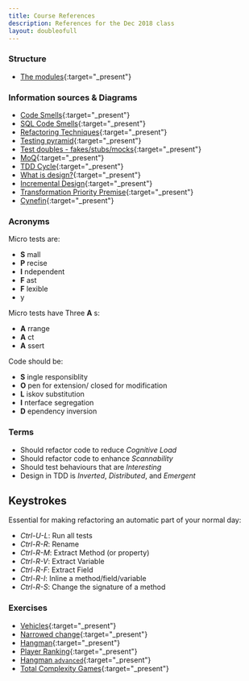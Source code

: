 ```yaml
---
title: Course References
description: References for the Dec 2018 class
layout: doubleofull
---
```


### Structure

* [The modules](d0-modules){:target="_present"}

### Information sources & Diagrams

* [Code Smells](https://refactoring.guru/refactoring/smells){:target="_present"}
* [SQL Code Smells](https://www.red-gate.com/simple-talk/sql/t-sql-programming/sql-code-smells/){:target="_present"}
* [Refactoring Techniques](https://refactoring.guru/refactoring/techniques){:target="_present"}
* [Testing pyramid](https://medium.com/@timothy.cochran/test-pyramid-the-key-to-good-automated-test-strategy-9f3d7e3c02d5){:target="_present"}
* [Test doubles - fakes/stubs/mocks](https://martinfowler.com/bliki/TestDouble.html){:target="_present"}
* [MoQ](https://raw.githubusercontent.com/moq/moq4/master/README.md){:target="_present"} 
* [TDD Cycle](assets/images/tdd4_black.png){:target="_present"}
* [What is design?](what_is_design){:target="_present"}
* [Incremental Design](https://blog.crisp.se/wp-content/uploads/2016/01/mvp.png){:target="_present"}
* [Transformation Priority Premise](http://blog.cleancoder.com/uncle-bob/2013/05/27/TheTransformationPriorityPremise.html){:target="_present"}
* [Cynefin](https://en.wikipedia.org/wiki/Cynefin_framework){:target="_present"}

### Acronyms

Micro tests are:
- __S__ mall
- __P__ recise
- __I__ ndependent
- __F__ ast
- __F__ lexible
- y

Micro tests have Three __A__ s: 
- __A__ rrange
- __A__ ct
- __A__ ssert

Code should be:
- __S__ ingle responsiblity
- __O__ pen for extension/ closed for modification
- __L__ iskov substitution
- __I__ nterface segregation
- __D__ ependency inversion

### Terms
- Should refactor code to reduce _Cognitive Load_
- Should refactor code to enhance _Scannability_
- Should test behaviours that are _Interesting_
- Design in TDD is _Inverted_, _Distributed_, and _Emergent_

## Keystrokes

Essential for making refactoring an automatic part of your normal day:
- _Ctrl-U-L_: Run all tests
- _Ctrl-R-R_: Rename
- _Ctrl-R-M_: Extract Method (or property)
- _Ctrl-R-V_: Extract Variable
- _Ctrl-R-F_: Extract Field
- _Ctrl-R-I_: Inline a method/field/variable
- _Ctrl-R-S_: Change the signature of a method

### Exercises
- [Vehicles](https://pete-the-programmer.com/tdd-ex-refactor1/){:target="_present"}
- [Narrowed change](https://pete-the-programmer.com/tdd-ex-refactor2/){:target="_present"}
- [Hangman](https://pete-the-programmer.com/tdd-ex-micro1/){:target="_present"}
- [Player Ranking](https://pete-the-programmer.com/tdd-ex-micro2){:target="_present"}
- [Hangman ``advanced``](https://pete-the-programmer.com/tdd-ex-micro1/advanced){:target="_present"}
- [Total Complexity Games](https://pete-the-programmer.com/tdd-ex-tdd-final/){:target="_present"}
